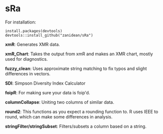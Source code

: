 # **sRa**

For installation: 
```{r}
install.packages(devtools)
devtools::install_github("zanidean/sRa")
```
**xmR**: Generates XMR data. 

**xmR_Chart**: Takes the output from xmR and makes an XMR chart, mostly used for diagnostics.

**fuzzy_clean**: Uses approximate string matching to fix typos and slight differences in vectors.

**SDI**: Simpson Diversity Index Calculator

**foipR**: For making sure your data is foip'd.

**columnCollapse**: Uniting two columns of similar data.

**round2**: This functions as you expect a rounding function to. R uses IEEE to round, which can make some differences in analysis.

**stringFilter/stringSubset**: Filters/subsets a column based on a string.
